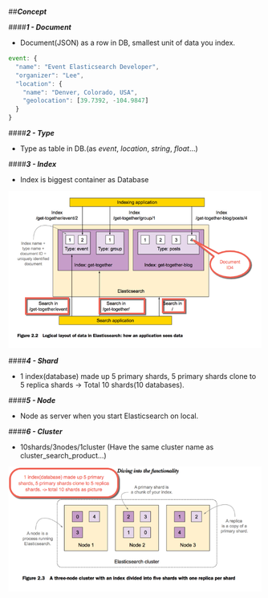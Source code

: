 ##_**Concept**_

####_**1 - Document**_

- Document(JSON) as a row in DB, smallest unit of data you index. 
```javascript
event: {
  "name": "Event Elasticsearch Developer",
  "organizer": "Lee",
  "location": {
    "name": "Denver, Colorado, USA",
    "geolocation": [39.7392, -104.9847]
  }
}
```
####_**2 - Type**_

- Type as table in DB.(as _event_, _location_, _string_, _float_...)

####_**3 - Index**_

- Index is biggest container as Database

![Concepts Document-Type-Index](./images/concepts1.png)

####_**4 - Shard**_

- 1 index(database) made up 5 primary shards, 5 primary shards clone to 5 replica shards -> Total 10 shards(10 databases).

####_**5 - Node**_

- Node as server when you start Elasticsearch on local.

####_**6 - Cluster**_
- 10shards/3nodes/1cluster (Have the same cluster name as cluster_search_product...)

![Concepts Shards](./images/concept_shards.png)







